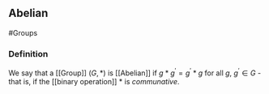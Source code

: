## Abelian
#Groups 
### Definition
We say that a [[Group]] $(G, *)$ is [[Abelian]] if $g * g^{\prime}=g^{\prime} * g$ for all $g$, $g^{\prime} \in G$ - that is, if the [[binary operation]] $*$ is *communative*.